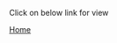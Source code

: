Click on below link for view

<a href="https://satish-techie.github.io/index.html" target="_blank">Home</a>

